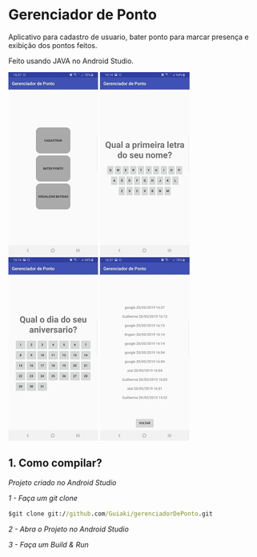 ﻿# Gerenciador de Ponto

Aplicativo para cadastro de usuario, bater ponto para marcar presença e exibição dos pontos feitos.

Feito usando JAVA no Android Studio.

![Demo](https://github.com/Guiaki/gerenciadorDePonto/blob/master/tela%20principal.jpeg)
![Demo](https://github.com/Guiaki/gerenciadorDePonto/blob/master/tela%20ponto%201.jpeg)
![Demo](https://github.com/Guiaki/gerenciadorDePonto/blob/master/tela%20ponto%202.jpeg)
![Demo](https://github.com/Guiaki/gerenciadorDePonto/blob/master/tela%20visualizar%20pontos.jpeg)

## 1. Como compilar?

*Projeto criado no Android Studio*

*1 - Faça um git clone*

```cmd
$git clone git://github.com/Guiaki/gerenciadorDePonto.git
```
*2 - Abra o Projeto no Android Studio*

*3 - Faça um Build & Run*
